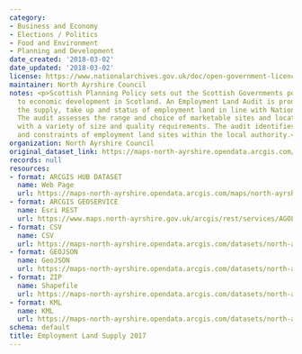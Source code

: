 ```yaml
---
category:
- Business and Economy
- Elections / Politics
- Food and Environment
- Planning and Development
date_created: '2018-03-02'
date_updated: '2018-03-02'
license: https://www.nationalarchives.gov.uk/doc/open-government-licence/version/3/
maintainer: North Ayrshire Council
notes: <p>Scottish Planning Policy sets out the Scottish Governments policies in relation
  to economic development in Scotland. An Employment Land Audit is produced to monitor
  the supply, take up and status of employment land in line with National Guidance.
  The audit assesses the range and choice of marketable sites and locations for businesses
  with a variety of size and quality requirements. The audit identifies the availability
  and constraints of employment land sites within the local authority.</p>
organization: North Ayrshire Council
original_dataset_link: https://maps-north-ayrshire.opendata.arcgis.com/maps/north-ayrshire::employment-land-supply-2017
records: null
resources:
- format: ARCGIS HUB DATASET
  name: Web Page
  url: https://maps-north-ayrshire.opendata.arcgis.com/maps/north-ayrshire::employment-land-supply-2017
- format: ARCGIS GEOSERVICE
  name: Esri REST
  url: https://www.maps.north-ayrshire.gov.uk/arcgis/rest/services/AGOL/Open_Data_Portal2/MapServer/49
- format: CSV
  name: CSV
  url: https://maps-north-ayrshire.opendata.arcgis.com/datasets/north-ayrshire::employment-land-supply-2017.csv?outSR=%7B%22latestWkid%22%3A27700%2C%22wkid%22%3A27700%7D
- format: GEOJSON
  name: GeoJSON
  url: https://maps-north-ayrshire.opendata.arcgis.com/datasets/north-ayrshire::employment-land-supply-2017.geojson?outSR=%7B%22latestWkid%22%3A27700%2C%22wkid%22%3A27700%7D
- format: ZIP
  name: Shapefile
  url: https://maps-north-ayrshire.opendata.arcgis.com/datasets/north-ayrshire::employment-land-supply-2017.zip?outSR=%7B%22latestWkid%22%3A27700%2C%22wkid%22%3A27700%7D
- format: KML
  name: KML
  url: https://maps-north-ayrshire.opendata.arcgis.com/datasets/north-ayrshire::employment-land-supply-2017.kml?outSR=%7B%22latestWkid%22%3A27700%2C%22wkid%22%3A27700%7D
schema: default
title: Employment Land Supply 2017
---
```

